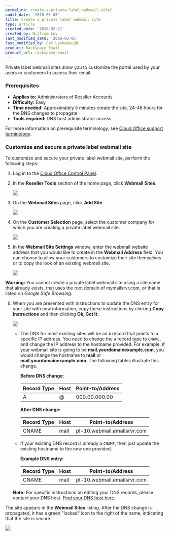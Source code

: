 ```yaml
---
permalink: create-a-private-label-webmail-site/
audit_date: '2018-03-05'
title: Create a private label webmail site
type: article
created_date: '2018-02-21'
created_by: William Loy
last_modified_date: '2018-03-05'
last_modified_by: Cat Lookabaugh
product: Rackspace Email
product_url: rackspace-email
---
```


Private label webmail sites allow you to customize the portal used by your users or customers to access their email.

### Prerequisites

- **Applies to:** Administrators of Reseller Accounts
- **Difficulty:** Easy
- **Time needed:** Approximately 5 minutes create the site, 24-48 hours for the DNS changes to propagate
- **Tools required:**  DNS host administrator access

For more information on prerequisite terminology, see [Cloud Office support terminology](/how-to/cloud-office-support-terminology).

### Customize and secure a private label webmail site

To customize and secure your private label webmail site, perform the following steps:

1. Log in to the [Cloud Office Control Panel](https://cp.rackspace.com).

2. In the **Reseller Tools** section of the home page, click **Webmail Sites**.

   <img src="{% asset_path rackspace-email/create-a-private-label-webmail-site/webmail_sites.png %}"/>

3. On the **Webmail Sites** page, click **Add Site**.

   <img src="{% asset_path rackspace-email/create-a-private-label-webmail-site/add_webmail_site1.png %}"/>

4. On the **Customer Selection** page, select the customer company for which you are creating a private label webmail site.

   <img src="{% asset_path rackspace-email/create-a-private-label-webmail-site/customer_selection.png %}"/>

5. In the **Webmail Site Settings** window, enter the webmail website address that you would like to create in the **Webmail Address** field. You can choose to allow your customers to customize their site themselves or to copy the look of an existing webmail site.

    <img src="{% asset_path rackspace-email/create-a-private-label-webmail-site/site_settings.png %}"/>

  **Warning:** You cannot create a private label webmail site using a site name that already exists, that uses the root domain of mymailsrvr.com, or that is listed on *Google Safe Browsing*.

6. When you are presented with instructions to update the DNS entry for your site with new information, copy these instructions by clicking **Copy Instructions** and then clicking **Ok, Got It**.

   <img src="{% asset_path rackspace-email/create-a-private-label-webmail-site/site_being_created.png %}"/>

    - The DNS for most existing sites will be an ``A`` record that points to a specific IP address. You need to change the ``A`` record type to ``CNAME``, and change the IP address to the hostname provided. For example, if your webmail site is going to be **mail.yourdomainexample.com**, you would change the hostname to **mail** or **mail.yourdomainexample.com**. The following tables illustrate this change.

        **Before DNS change:**

        |Record Type | Host | Point-to/Address |
        |---|---|---|
        |A| @ | 000.00.000.00 |

        **After DNS change:**

        |Record Type | Host | Point-to/Address |
        |---|---|---|
        |CNAME| mail| pl-10.webmail.emailsrvr.com |

    - If your existing DNS record is already a ``CNAME``, then just update the existing hostname to the new one provided.

        **Example DNS entry:**

        |Record Type | Host | Point-to/Address |
        |---|---|---|
        |CNAME| mail| pl-10.webmail.emailsrvr.com |

    **Note:** For specific instructions on editing your DNS records, please contact your DNS host. [Find your DNS host here.](/how-to/find-dns-host)

The site appears in the **Webmail Sites** listing. After the DNS change is propagated, it has a green "locked" icon to the right of the name, indicating that the site is secure.

<img src="{% asset_path rackspace-email/create-a-private-label-webmail-site/secure_completed.png %}"/>
